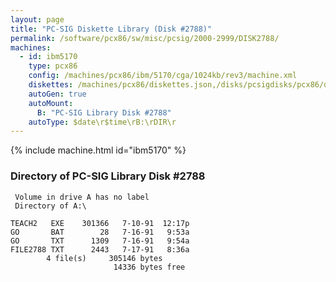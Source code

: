 ```yaml
---
layout: page
title: "PC-SIG Diskette Library (Disk #2788)"
permalink: /software/pcx86/sw/misc/pcsig/2000-2999/DISK2788/
machines:
  - id: ibm5170
    type: pcx86
    config: /machines/pcx86/ibm/5170/cga/1024kb/rev3/machine.xml
    diskettes: /machines/pcx86/diskettes.json,/disks/pcsigdisks/pcx86/diskettes.json
    autoGen: true
    autoMount:
      B: "PC-SIG Library Disk #2788"
    autoType: $date\r$time\rB:\rDIR\r
---
```


{% include machine.html id="ibm5170" %}

### Directory of PC-SIG Library Disk #2788

     Volume in drive A has no label
     Directory of A:\

    TEACH2   EXE    301366   7-10-91  12:17p
    GO       BAT        28   7-16-91   9:53a
    GO       TXT      1309   7-16-91   9:54a
    FILE2788 TXT      2443   7-17-91   8:36a
            4 file(s)     305146 bytes
                           14336 bytes free
